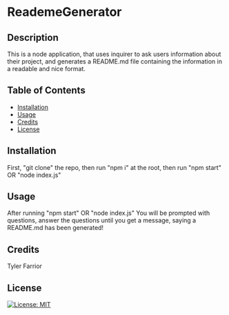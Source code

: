# ReademeGenerator

## Description
This is a node application, that uses inquirer to ask users information about their project, and generates a README.md file containing the information in a readable and nice format.

## Table of Contents
- [Installation](#installation)
- [Usage](#usage)
- [Credits](#credits)
- [License](#license)

## Installation
First, "git clone" the repo, then run "npm i" at the root, then run "npm start" OR "node index.js"
## Usage
After running "npm start" OR "node index.js" You will be prompted with questions, answer the questions until you get a message, saying a README.md has been generated!
## Credits
Tyler Farrior
## License
[![License: MIT](https://img.shields.io/badge/License-MIT-yellow.svg)](https://opensource.org/licenses/MIT)

